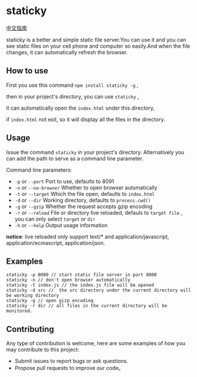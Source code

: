 # staticky

[中文指南](https://yupeilin123.github.io/2018/10/21/staticky/)

staticky is a better and simple static file server.You can use it and you can see static files on your cell phone and computer so easily.And when the file changes, it can automatically refresh the browser.

## How to use 

First you use this command `npm install staticky -g` ,

then in your project's directory, you can use `staticky` ,


it can automatically open the `index.html` under this directory,


if `index.html` not exit, so it will display all the files in the directory.

## Usage

Issue the command `staticky` in your project's directory. Alternatively you can add the path to serve as a command line parameter.

Command line parameters:

* `-p` or `--port` Port to use, defaults to 8091
* `-n` or `--no-browser` Whether to open browser automatically 
* `-t` or `--target` Which the file open, defaults to `index.html`
* `-d` or `--dir` Working directory, defaults to `process.cwd()`
* `-g` or `--gzip` Whether the request accepts gzip encoding
* `-r` or `--reload` File or directory live reloaded, defauls to `target file` , you can only select `target` or `dir`
* `-h` or `--help` Output usage information

**notice**: live reloaded only support text/* and application/javascript, application/ecmascript, application/json.

## Examples

```
staticky -p 8000 // start static file server in port 8000
staticky -n // don't open browser automatically
staticky -t index.js // the index.js file will be opened
staticky -d src //  the src directory under the current directory will be working directory
staticky -g // open gizp encoding
staticky -r dir // all files in the current directory will be monitored.
```

## Contributing

Any type of contribution is welcome, here are some examples of how you may contribute to this project:

- Submit issues to report bugs or ask questions.
- Propose pull requests to improve our code。